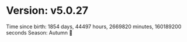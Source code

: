 # Version: v5.0.27
Time since birth: 1854 days, 44497 hours, 2669820 minutes, 160189200 seconds
Season: Autumn 🍁
